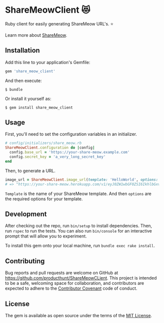 # ShareMeowClient :heart_eyes_cat:

Ruby client for easily generating ShareMeow URL's. :star:

Learn more about [ShareMeow](https://github.com/producthunt/ShareMeow).


## Installation

Add this line to your application's Gemfile:

```ruby
gem 'share_meow_client'
```

And then execute:

    $ bundle

Or install it yourself as:

    $ gem install share_meow_client

## Usage

First, you'll need to set the configuration variables in an initializer.

```Ruby
# config/initializers/share_meow.rb
ShareMeowClient.configuration do |config|
  config.base_url = 'https://your-share-meow.example.com'
  config.secret_key = 'a_very_long_secret_key'
end
```

Then, to generate a URL.

```Ruby
image_url = ShareMeowClient.image_url(template: 'HelloWorld', options: { message: 'Hi' })
# => "https://your-share-meow.herokuapp.com/v1/eyJ0ZW1wbGF0ZSI6IkhlbGxvV29ybGQiLCJtZXNzYWdlIjoiSGVsbG8ifQ==/-lgitNQmEs9NaiWyOCHeV137D80=/image.jpg"
```

`Template` is the name of your ShareMeow template. And then `options` are the required options for your template.

## Development

After checking out the repo, run `bin/setup` to install dependencies. Then, run `rspec` to run the tests. You can also run `bin/console` for an interactive prompt that will allow you to experiment.

To install this gem onto your local machine, run `bundle exec rake install`.

## Contributing

Bug reports and pull requests are welcome on GitHub at https://github.com/producthunt/ShareMeowCLient. This project is intended to be a safe, welcoming space for collaboration, and contributors are expected to adhere to the [Contributor Covenant](http://contributor-covenant.org/) code of conduct.


## License

The gem is available as open source under the terms of the [MIT License](http://opensource.org/licenses/MIT).
